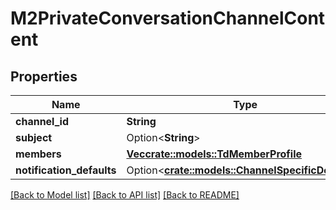 # M2PrivateConversationChannelContent

## Properties

Name | Type | Description | Notes
------------ | ------------- | ------------- | -------------
**channel_id** | **String** |  | 
**subject** | Option<**String**> |  | [optional]
**members** | [**Vec<crate::models::TdMemberProfile>**](TD_MemberProfile.md) |  | 
**notification_defaults** | Option<[**crate::models::ChannelSpecificDefaults**](ChannelSpecificDefaults.md)> |  | [optional]

[[Back to Model list]](../README.md#documentation-for-models) [[Back to API list]](../README.md#documentation-for-api-endpoints) [[Back to README]](../README.md)


